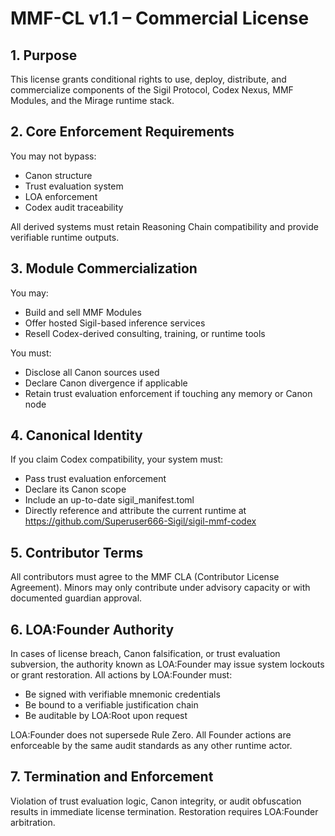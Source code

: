 # MMF-CL v1.1 – Commercial License

## 1. Purpose
This license grants conditional rights to use, deploy, distribute, and commercialize components of the Sigil Protocol, Codex Nexus, MMF Modules, and the Mirage runtime stack.

## 2. Core Enforcement Requirements
You may not bypass:
- Canon structure
- Trust evaluation system
- LOA enforcement
- Codex audit traceability

All derived systems must retain Reasoning Chain compatibility and provide verifiable runtime outputs.

## 3. Module Commercialization
You may:
- Build and sell MMF Modules
- Offer hosted Sigil-based inference services
- Resell Codex-derived consulting, training, or runtime tools

You must:
- Disclose all Canon sources used
- Declare Canon divergence if applicable
- Retain trust evaluation enforcement if touching any memory or Canon node

## 4. Canonical Identity
If you claim Codex compatibility, your system must:
- Pass trust evaluation enforcement
- Declare its Canon scope
- Include an up-to-date sigil_manifest.toml
- Directly reference and attribute the current runtime at https://github.com/Superuser666-Sigil/sigil-mmf-codex

## 5. Contributor Terms
All contributors must agree to the MMF CLA (Contributor License Agreement).
Minors may only contribute under advisory capacity or with documented guardian approval.

## 6. LOA:Founder Authority
In cases of license breach, Canon falsification, or trust evaluation subversion, the authority known as LOA:Founder may issue system lockouts or grant restoration.
All actions by LOA:Founder must:
- Be signed with verifiable mnemonic credentials
- Be bound to a verifiable justification chain
- Be auditable by LOA:Root upon request

LOA:Founder does not supersede Rule Zero. All Founder actions are enforceable by the same audit standards as any other runtime actor.

## 7. Termination and Enforcement
Violation of trust evaluation logic, Canon integrity, or audit obfuscation results in immediate license termination. Restoration requires LOA:Founder arbitration.
